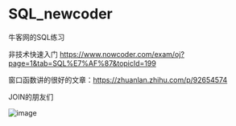 # SQL_newcoder
牛客网的SQL练习

非技术快速入门 https://www.nowcoder.com/exam/oj?page=1&tab=SQL%E7%AF%87&topicId=199

窗口函数讲的很好的文章：https://zhuanlan.zhihu.com/p/92654574

JOIN的朋友们

![image](https://user-images.githubusercontent.com/90020851/216834265-225ad68e-8eec-427a-a36e-3f24ace30de2.png)


